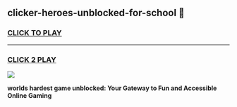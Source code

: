
## clicker-heroes-unblocked-for-school 👋
<h3>
<a href="https://premium.freeplayer.one?title=clicker-heroes-unblocked-for-school&ref=14F">CLICK TO PLAY</a></h3>
<hr>

<h3>
<a href="https://premium.freeplayer.one?title=clicker-heroes-unblocked-for-school&ref=14F">CLICK 2 PLAY</a>
  
</h3>

<a href="https://premium.freeplayer.one?title=clicker-heroes-unblocked-for-school&ref=12F/"><img src="https://clearcache.store/games.png"></a>


**worlds hardest game unblocked: Your Gateway to Fun and Accessible Online Gaming**

